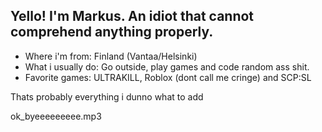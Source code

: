 Yello! I'm Markus. An idiot that cannot comprehend anything properly.
----------------------------------------------------------------------------------------

- Where i'm from: Finland (Vantaa/Helsinki)
- What i usually do: Go outside, play games and code random ass shit.
- Favorite games: ULTRAKILL, Roblox (dont call me cringe) and SCP:SL

Thats probably everything i dunno what to add

ok_byeeeeeeeee.mp3
